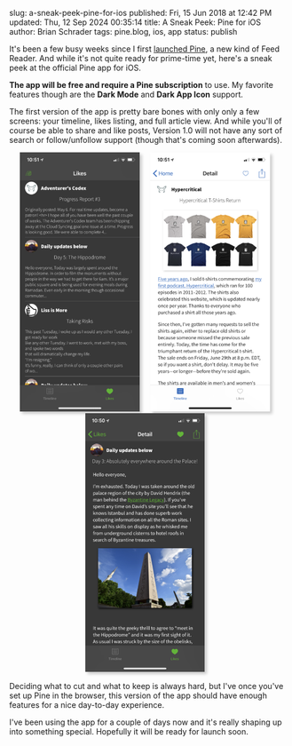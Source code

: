 slug: a-sneak-peek-pine-for-ios
published: Fri, 15 Jun 2018 at 12:42 PM
updated: Thu, 12 Sep 2024 00:35:14 
title: A Sneak Peek: Pine for iOS
author: Brian Schrader
tags: pine.blog, ios, app
status: publish

<style>
    div.image-container {
        width: unset;
        text-align:center;
        padding: 0px;
        float:none;
    }
    div img.pine-screenshot {
        max-height: unset;
        max-width: unset;
    }
    img.pine-screenshot {
        box-shadow: 4px 4px 5px #ccc;
        padding: 0;
        margin-right: 15px;
        display: inline;
        height:350pt;
    }
</style>

It's been a few busy weeks since I first [launched Pine][pine], a new kind of Feed Reader. And while it's not quite ready for prime-time yet, here's a sneak peek at the official Pine app for iOS.

**The app will be free and require a Pine subscription** to use. My favorite features though are the **Dark Mode** and **Dark App Icon** support.

The first version of the app is pretty bare bones with only only a few screens: your timeline, likes listing, and full article view. And while you'll of course be able to share and like posts, Version 1.0 will not have any sort of search or follow/unfollow support (though that's coming soon afterwards).

<div class="image-container">
<img
    class="pine-screenshot"
    src="/images/blog/pine/820-likes-dark.PNG"
/>
<img
    class="pine-screenshot"
    src="/images/blog/pine/820-post-light.PNG"
/>
<img
    class="pine-screenshot"
    src="/images/blog/pine/820-post-dark.PNG"
/>
</div>

Deciding what to cut and what to keep is always hard, but I've once you've set up Pine in the browser, this version of the app should have enough features for a nice day-to-day experience.

I've been using the app for a couple of days now and it's really shaping up into something special. Hopefully it will be ready for launch soon.

[pine]: //pine.blog
